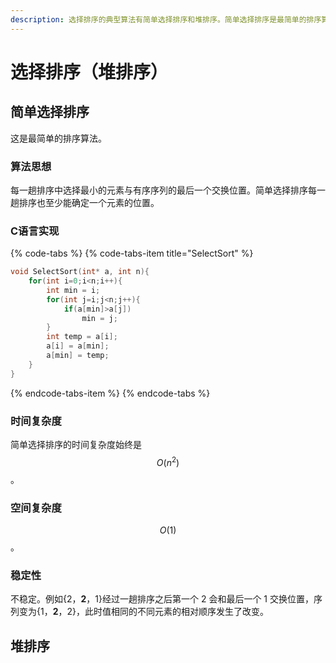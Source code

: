 ```yaml
---
description: 选择排序的典型算法有简单选择排序和堆排序。简单选择排序是最简单的排序算法。堆排序
---
```


# 选择排序（堆排序）

## 简单选择排序

这是最简单的排序算法。

### 算法思想

每一趟排序中选择最小的元素与有序序列的最后一个交换位置。简单选择排序每一趟排序也至少能确定一个元素的位置。

### C语言实现

{% code-tabs %}
{% code-tabs-item title="SelectSort" %}
```c
void SelectSort(int* a, int n){
    for(int i=0;i<n;i++){
        int min = i;
        for(int j=i;j<n;j++){
            if(a[min]>a[j])
                min = j;
        }
        int temp = a[i];
        a[i] = a[min];
        a[min] = temp;
    }
}
```
{% endcode-tabs-item %}
{% endcode-tabs %}

### 时间复杂度

简单选择排序的时间复杂度始终是 $$O(n^2)$$ 。

### 空间复杂度

$$O(1)$$ 。

### 稳定性

不稳定。例如{2，**2**，1}经过一趟排序之后第一个 2 会和最后一个 1 交换位置，序列变为{1，**2**，2}，此时值相同的不同元素的相对顺序发生了改变。

## 堆排序

